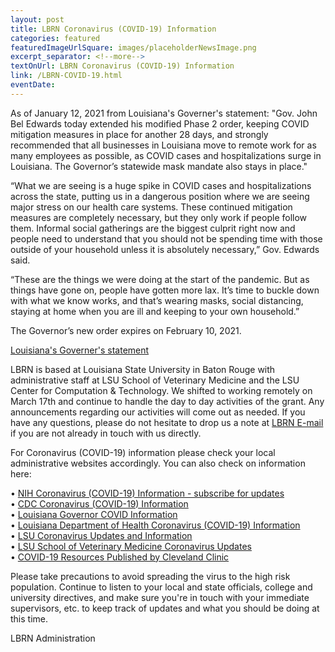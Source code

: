 ```yaml
--- 
layout: post
title: LBRN Coronavirus (COVID-19) Information
categories: featured
featuredImageUrlSquare: images/placeholderNewsImage.png
excerpt_separator: <!--more-->
textOnUrl: LBRN Coronavirus (COVID-19) Information
link: /LBRN-COVID-19.html
eventDate: 
--- 
```


As of January 12, 2021 from Louisiana's Governer's statement: "Gov. John Bel Edwards today extended his modified Phase 2 order, keeping COVID mitigation measures in place for another 28 days, and strongly recommended that all businesses in Louisiana move to remote work for as many employees as possible, as COVID cases and hospitalizations surge in Louisiana. The Governor’s statewide mask mandate also stays in place."<!--more-->

“What we are seeing is a huge spike in COVID cases and hospitalizations across the state, putting us in a dangerous position where we are seeing major stress on our health care systems. These continued mitigation measures are completely necessary, but they only work if people follow them. Informal social gatherings are the biggest culprit right now and people need to understand that you should not be spending time with those outside of your household unless it is absolutely necessary,” Gov. Edwards said. 

“These are the things we were doing at the start of the pandemic. But as things have gone on, people have gotten more lax. It’s time to buckle down with what we know works, and that’s wearing masks, social distancing, staying at home when you are ill and keeping to your own household.”

The Governor’s new order expires on February 10, 2021.

[Louisiana's Governer's statement](https://gov.louisiana.gov/index.cfm/newsroom/detail/2916)

LBRN is based at Louisiana State University in Baton Rouge with administrative staff at LSU School of Veterinary Medicine and the LSU Center for Computation & Technology. We shifted to working remotely on March 17th and continue to handle the day to day activities of the grant. Any announcements regarding our activities will come out as needed. If you have any questions, please do not hesitate to drop us a note at [LBRN E-mail](mailto:lbrn@.lsu.edu) if you are not already in touch with us directly.

For Coronavirus (COVID-19) information please check your local administrative websites accordingly. You can also check on information here:

  •  [NIH Coronavirus (COVID-19) Information - subscribe for updates](https://covid19.nih.gov)  
  •  [CDC Coronavirus (COVID-19) Information](https://www.cdc.gov/coronavirus/2019-ncov/index.html)  
  •  [Louisiana Governor COVID Information](https://coronavirus.la.gov)  
  •  [Louisiana Department of Health Coronavirus (COVID-19) Information](http://ldh.la.gov/coronavirus/)  
  •  [LSU Coronavirus Updates and Information](https://www.lsu.edu/coronavirus/index.php)  
  •  [LSU School of Veterinary Medicine Coronavirus Updates](https://lsu.edu/vetmed/disaster_preparedness/coronavirus_updates.php)  
  •  [COVID-19 Resources Published by Cleveland Clinic](https://newsroom.clevelandclinic.org/2020/08/13/cleveland-clinic-american-lung-association-provide-advanced-covid-19-resources-for-healthcare-providers/)

Please take precautions to avoid spreading the virus to the high risk population. Continue to listen to your local and state officials, college and university directives, and make sure you're in touch with your immediate supervisors, etc. to keep track of updates and what you should be doing at this time.

LBRN Administration